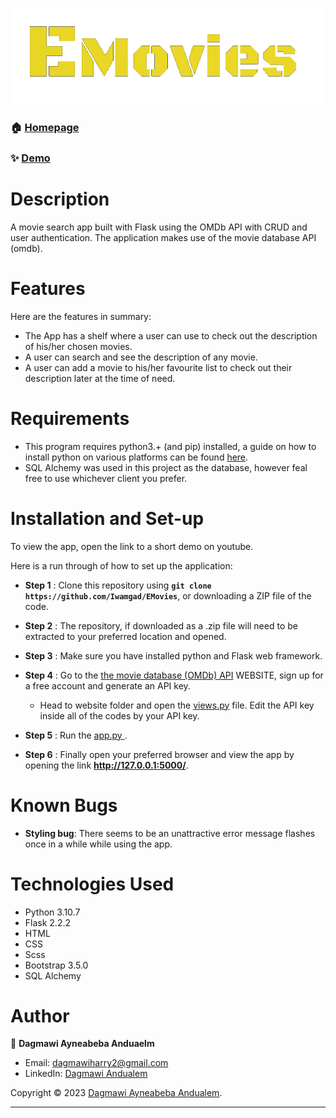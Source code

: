 <link rel="stylesheet" type="text/css" href="//fonts.googleapis.com/css?family=Black+Ops+One" />



***<center>![Alt text](/website/static/Images/EmoviesLogoFinal.png "EMovies")</center>***


### 🏠 [Homepage](https://github.com/Iwamgad/EMovies)

### ✨ [Demo]()


# Description </ins>
A movie search app built with Flask using the OMDb API with CRUD and user authentication. The application makes use of the movie database API (omdb).

# Features
Here are the features in summary:

* The App has a shelf where a user can use to check out the description of his/her chosen movies.
* A user can search and see the description of any movie.
* A user can add a movie to his/her favourite list to check out their description later at the time of need.

# Requirements
* This program requires python3.+ (and pip) installed, a guide on how to install python on various platforms can be found [here](https://www.python.org/).
* SQL Alchemy was used in this project as the database, however feal free to use whichever client you prefer.

# Installation and Set-up
To view the app, open the link to a short demo on youtube.

Here is a run through of how to set up the application:
* **Step 1** : Clone this repository using **`git clone https://github.com/Iwamgad/EMovies`**, or downloading a ZIP file of the code.
* **Step 2** : The repository, if downloaded as a .zip file will need to be extracted to your preferred location and opened.
* **Step 3** : Make sure you have installed python and Flask web framework.
* **Step 4** : Go to the [the movie database (OMDb) API](https://www.omdbapi.com/) WEBSITE, sign up for a free account and generate an API key. 
    * Head to website folder and open the <ins>views.py</ins> file. Edit the API key inside all of the codes by your API key.

* **Step 5** : Run the <ins> app.py </ins>.

* **Step 6** : Finally open your preferred browser and view the app by opening the link **http://127.0.0.1:5000/**.

# Known Bugs
* **Styling bug**: There seems to be an unattractive error message flashes once in a while while using the app.

# Technologies Used
* Python 3.10.7
* Flask 2.2.2
* HTML  
* CSS
* Scss
* Bootstrap 3.5.0
* SQL Alchemy 

# Author

👤 **Dagmawi Ayneabeba Anduaelm**

* Email: dagmawiharry2@gmail.com
* LinkedIn: [Dagmawi Andualem](https://www.linkedin.com/in/dagmawi-andualem-a03515240/)


Copyright © 2023 [Dagmawi Ayneabeba Andualem](https://github.com/Iwamgad).<br />


***